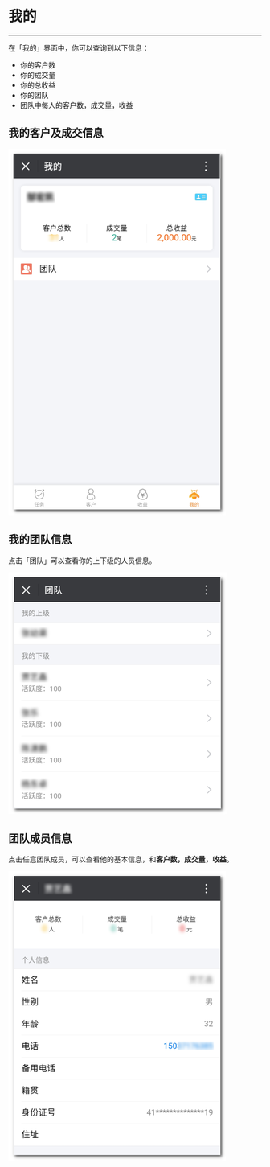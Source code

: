 # 我的

---

<extoc></extoc>

在「我的」界面中，你可以查询到以下信息：

* 你的客户数
* 你的成交量
* 你的总收益
* 你的团队
* 团队中每人的客户数，成交量，收益

## 我的客户及成交信息

![](/assets/我的-界面.png)

## 我的团队信息

点击「团队」可以查看你的上下级的人员信息。

![](/assets/我的-团队.png)

## 团队成员信息

点击任意团队成员，可以查看他的基本信息，和**客户数，成交量，收益**。

![](/assets/我的-下级.png)

